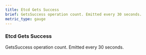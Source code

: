 ```yaml
---
title: Etcd Gets Success
brief: GetsSuccess operation count. Emitted every 30 seconds.
metric_type: gauge
---
```


### Etcd Gets Success

GetsSuccess operation count. Emitted every 30 seconds.